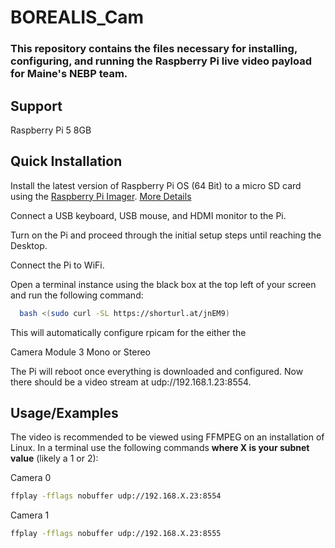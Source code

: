 # BOREALIS_Cam
### This repository contains the files necessary for installing, configuring, and running the Raspberry Pi live video payload for Maine's NEBP team.

## Support
Raspberry Pi 5 8GB

## Quick Installation

Install the latest version of Raspberry Pi OS (64 Bit) to a micro SD card using the [Raspberry Pi Imager](https://www.raspberrypi.com/software/). [More Details](https://www.raspberrypi.com/documentation/computers/getting-started.html#install-using-imager)

Connect a USB keyboard, USB mouse, and HDMI monitor to the Pi.

Turn on the Pi and proceed through the initial setup steps until reaching the Desktop. 

Connect the Pi to WiFi. 



Open a terminal instance using the black box at the top left of your screen and run the following command:

```bash
  bash <(sudo curl -SL https://shorturl.at/jnEM9)
```

This will automatically configure rpicam for the either the

Camera Module 3 Mono or Stereo

The Pi will reboot once everything is downloaded and configured. Now there should be a video stream at udp://192.168.1.23:8554.


## Usage/Examples


The video is recommended to be viewed using FFMPEG on an installation of Linux. 
In a terminal use the following commands __where X is your subnet value__ (likely a 1 or 2):

Camera 0
```bash
ffplay -fflags nobuffer udp://192.168.X.23:8554
```

Camera 1
```bash
ffplay -fflags nobuffer udp://192.168.X.23:8555
```
